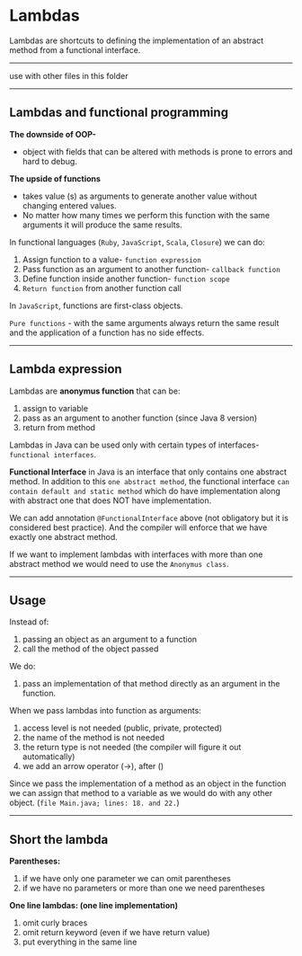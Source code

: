 # Lambdas
Lambdas are shortcuts to defining the implementation of an abstract method from a functional interface. 
___
use with other files in this folder 
___

## Lambdas and functional programming

**The downside of OOP-**

- object with fields that can be altered with methods is prone to errors and hard to debug. 

**The upside of functions**

- takes value (s) as arguments to generate another value without changing entered values. 
- No matter how many times we perform this function with the same arguments it will produce the same results.

In functional languages (`Ruby`, `JavaScript`, `Scala`, `Closure`) we can do: 
1. Assign function to a value- `function expression`
2. Pass function as an argument to another function- `callback function`
3. Define function inside another function- `function scope`
4. `Return function` from another function call

In `JavaScript`, functions are first-class objects.

`Pure functions` - with the same arguments always return the same result and the application of a function has no side effects. 

___
## Lambda expression

Lambdas are **anonymus function** that can be:
1. assign to variable 
2. pass as an argument to another function (since Java 8 version)
3. return from method


Lambdas in Java can be used only with certain types of interfaces- `functional interfaces`.

**Functional Interface** in Java is an interface that only contains one abstract method. In addition to this `one abstract method`, the functional interface `can contain default and static method` which do have implementation along with abstract one that does NOT have implementation. 

We can add annotation `@FunctionalInterface` above (not obligatory but it is considered best practice). And the compiler will enforce that we have exactly one abstract method.

If we want to implement lambdas with interfaces with more than one abstract method we would need to use the `Anonymus class`. 

___
## Usage

Instead of:

1. passing an object as an argument to a function
2. call the method of the object passed
   
We do:
1. pass an implementation of that method directly as an argument in the function. 


When we pass lambdas into function as arguments:

1. access level is not needed (public, private, protected)
2. the name of the method is not needed
3. the return type is not needed (the compiler will figure it out automatically)
4. we add an arrow operator (->),  after ()


Since we pass the implementation of a method as an object in the function we can assign that method to a variable as we would do with any other object. (`file Main.java; lines: 18. and 22.`)
___
## Short the lambda

**Parentheses:**

1. if we have only one parameter we can omit parentheses 
2. if we have no parameters or more than one we need parentheses
   
**One line lambdas: (one line implementation)**

1. omit curly braces 
2. omit return keyword (even if we have return value)
3. put everything in the same line 

